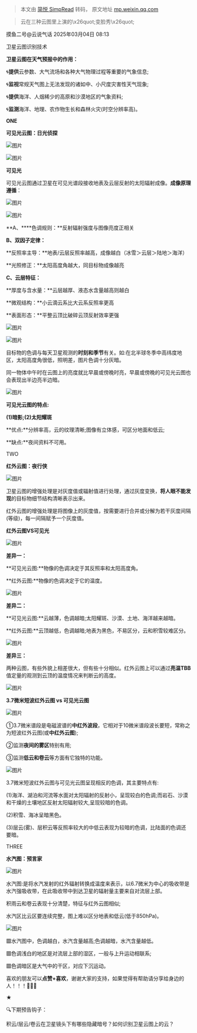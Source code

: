 > 本文由 [简悦 SimpRead](http://ksria.com/simpread/) 转码， 原文地址 [mp.weixin.qq.com](https://mp.weixin.qq.com/s?__biz=MzkxNTQzODQ2NA==&mid=2247484529&idx=1&sn=d4872cf1949d7ccfbebcf32211305404&chksm=c15e6a9ef629e388c9939b3a9352780ce5b87fb2b0aede83f7c92a666c1367ae7c132531267a&cur_album_id=3868150554589282305&scene=190#rd)

> 云在三种云图里上演的\x26quot;变脸秀\x26quot;

摸鱼二号@云说气话 2025年03月04日 08:13

卫星云图识别技术

  

  

  

  

**卫星云图在天气预报中的作用：**

🌀**提供**云参数、大气流场和各种大气物理过程等重要的气象信息;

🌀**监视**常规天气图上无法发现的诸如中、小尺度灾害性天气现象;

🌀**提供**海洋、人烟稀少的高原和沙漠地区的气象资料;

🌀**监测**海洋、地理、农作物生长和森林火灾(时空分辨率高)。

  

**ONE**

  

  

  

**可见光云图：日光侦探**

  

![图片](https://mmbiz.qpic.cn/mmbiz_jpg/JvhyhondlfXcZfsicVgicic5V6sdTQM1sWwTo3Jo56o5jk5u0aVoa1giaco1LNcU55FvzfBZ7ibv9DP9M3Q1Fb0p6nA/640?wx_fmt=jpeg)

![图片](https://mmbiz.qpic.cn/mmbiz_jpg/JvhyhondlfXcZfsicVgicic5V6sdTQM1sWwsSItPhl5VIiaMsVm7LwRqvmIr5PlEvibXLBiaoCCrMOfvf3GNOz8DySAg/640?wx_fmt=jpeg)

  

**可见光**

  

可见光云图通过卫星在可见光谱段接收地表及云层反射的太阳辐射成像。**成像原理遵循**：

![图片](https://mmbiz.qpic.cn/mmbiz_jpg/JvhyhondlfXcZfsicVgicic5V6sdTQM1sWwQJrlTNxkk0Y9aASPj8Rb7icOsd6s0JWoJJOH0IvWlpyuQV0CLibdCPEg/640?wx_fmt=jpeg)

![图片](https://mmbiz.qpic.cn/mmbiz_jpg/JvhyhondlfXcZfsicVgicic5V6sdTQM1sWwzatDEu5PlvBR8GCYFQvFWLB7nnglRm4f1vc7Xmxk52Lf57O8cVxMLg/640?wx_fmt=jpeg)

**A、****色调规则：**反射辐射强度与图像亮度正相关

**B、双因子定律：**

**反照率主导：**地表/云层反照率越高，成像越白（冰雪＞云层＞陆地＞海洋）

**光照修正：**太阳高度角越大，同目标物成像越亮

**C、云层特征：**

**厚度与含水量：**云层越厚、液态水含量越高则越白

**微观结构：**小云滴云系比大云系反照率更高

**表面形态：**平整云顶比破碎云顶反射效率更强

![图片](https://mmbiz.qpic.cn/mmbiz_jpg/JvhyhondlfXcZfsicVgicic5V6sdTQM1sWwzzZb72Z2Clnk6cvupSkJJdKd5uEHK2Cjiczibbuv5jcB6dn5QBuH0n1A/640?wx_fmt=jpeg)

![图片](https://mmbiz.qpic.cn/mmbiz_jpg/JvhyhondlfXcZfsicVgicic5V6sdTQM1sWwXjQYhzkstbKL4pD06T1tD3vDfFjA0iauuMrFgVbJ6O4vBia6BYtEPLwg/640?wx_fmt=jpeg)

目标物的色调与每天卫星观测的**时刻和季节**有关。如:在北半球冬季中高纬度地区，太阳高度角很低，照明差，图片色调十分灰暗。

同一物体中午时在云图上的亮度就比早晨或傍晚时亮，早晨或傍晚的可见光云图也会表现出半边亮半边暗。

![图片](https://mmbiz.qpic.cn/mmbiz_jpg/JvhyhondlfXcZfsicVgicic5V6sdTQM1sWwbjG9RFxiaGpOP1mFia36XNzPicfw6RdTK8GMEwyKgBLBILcUgXJia5o3Ag/640?wx_fmt=jpeg)

**可见光云图的特点:**

**(1)暗影;(2)太阳耀斑**

**优点:**分辨率高，云的纹理清晰;图像有立体感，可区分地面和低云;

**缺点:**夜间资料不可用。

  

TWO

  

  

  

  

**红外云图：夜行侠**

  

![图片](https://mmbiz.qpic.cn/mmbiz_jpg/JvhyhondlfXcZfsicVgicic5V6sdTQM1sWwNUdwAQicnDDoXuVaY85ibMTz9tJIEjwyaf0fAOqhseQ9xwHibI2pULrtg/640?wx_fmt=jpeg)

卫星云图的增强处理是对灰度值或辐射值进行处理，通过灰度变换，**将人眼不能发现**的目标物细节结构清晰表示出来。

红外云图的增强处理是将图像上的灰度值，按需要进行合并或分解为若干灰度间隔(等级)，每一间隔赋予一个灰度值。

**红外云图VS可见光**

![图片](https://mmbiz.qpic.cn/mmbiz_jpg/JvhyhondlfXcZfsicVgicic5V6sdTQM1sWwd0Ey78ywN5OzgDgjK0jl1libpFkoWsFibt6jt1LfS66TibW1q17LwCvdg/640?wx_fmt=jpeg)

**差异一：**

**可见光云图:**物像的色调决定于其反照率和太阳高度角。

**红外云图:**物像的色调决定于它的温度。

![图片](https://mmbiz.qpic.cn/mmbiz_jpg/JvhyhondlfXcZfsicVgicic5V6sdTQM1sWwd5UicPfVnhZdvPrxiaKoyaiaEQS7GtEkicxp5U2YwBoYtno8qrY1nCfg4Q/640?wx_fmt=jpeg)

**差异二：**

**可见光云图:**云越薄，色调越暗;太阳耀斑、沙漠、土地、海洋越来越暗。 

**红外云图:**云顶越低，色调越暗;地表为黑色，不易区分，云和积雪较难区分。

![图片](https://mmbiz.qpic.cn/mmbiz_jpg/JvhyhondlfXcZfsicVgicic5V6sdTQM1sWwP89rCUoRceW01EsDZNwqAhpVuLicVUpWs2micWSLaic53ohqv8zxmpUFA/640?wx_fmt=jpeg)

**差异三：**

两种云图，有些外貌上相差很大，但有些十分相似。红外云图上可以通过**亮温TBB**值定量的观测到云顶的温度情况来判断云的高度。

![图片](https://mmbiz.qpic.cn/mmbiz_jpg/JvhyhondlfXcZfsicVgicic5V6sdTQM1sWwzu1icTj4NVJyWEticfDNVcwWzSWyquKZDkrD1pqtaegExJyVSyluQh0A/640?wx_fmt=jpeg)

**3.7微米短波红外云图 vs 可见光云图**

![图片](https://mmbiz.qpic.cn/mmbiz_jpg/JvhyhondlfXcZfsicVgicic5V6sdTQM1sWwjia3LfQE894fUyUrf7iaFN71CogZ31s8IyztGYaAJ5zKGyE59gmpVf1w/640?wx_fmt=jpeg)

①3.7微米谱段是电磁波谱的**中红外波段**，它相对于10微米谱段波长要短，常称之为短波红外云图(或**中红外云图**);

②监测**夜间的雾区**特别有用;

③监测**低云和卷云**等方面有它独特的功能。

![图片](https://mmbiz.qpic.cn/mmbiz_jpg/JvhyhondlfXcZfsicVgicic5V6sdTQM1sWw4S41lHTKKibJqbiaicNa9uzHrxwlPF4VcQUtQXEGA7vP45Xxic6WwOElWg/640?wx_fmt=jpeg)

3.7微米短波红外云图与可见光云图呈现相反的色调，其主要特点有: 

(1)海洋、湖泊和河流等水面对太阳辐射的反射小，呈现较白的色调;而岩石、沙漠和干燥的土壤地区反射太阳辐射较大,呈现较暗的色调。 

(2)积雪、海冰呈暗黑色。

(3)层云(雾)、层积云等反照率较大的中低云表现为较暗的色调，比陆面的色调还要暗。

  

THREE

  

  

  

  

**水汽图：预言家**

  

![图片](https://mmbiz.qpic.cn/mmbiz_jpg/JvhyhondlfXcZfsicVgicic5V6sdTQM1sWwicppiaQibVvpQlSznKBXSyQ4y6U3p9iaAOdIAhs5q9udYiczUQujibpy9x1A/640?wx_fmt=jpeg)

水汽图:是将水汽发射的红外辐射转换成温度来表示，以6.7微米为中心的吸收带是水汽强吸收带，在此吸收带中到达卫星的辐射量主要来自对流层上部。

积雨云和卷云表现十分清楚，特征与红外云图相似;

水汽区比云区要连续完整，图上难以区分地表和低云(低于850hPa)。

![图片](https://mmbiz.qpic.cn/mmbiz_jpg/JvhyhondlfXcZfsicVgicic5V6sdTQM1sWwmDBTJcWE7K3ntEVHsNInjgaLmx4MwOdjb5Siaj5q2Ft0ZJPculUf21A/640?wx_fmt=jpeg)

▩水汽图中，色调越白，水汽含量越高;色调越暗，水汽含量越低。

▩色调浅白的地区是对流层上部的湿区，一般与上升运动相联系;

▩色调暗区是大气中的干区，对应下沉运动。

喜欢的朋友可以**点赞+喜欢**，谢谢大家的支持，如果觉得有帮助请分享给身边的人！！！🙂🙂🙂

★

🔍下期预告钩子：

积云/层云/卷云在卫星镜头下有哪些隐藏暗号？如何识别卫星云图上的云？